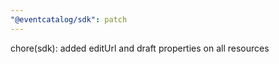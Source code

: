 ```yaml
---
"@eventcatalog/sdk": patch
---
```


chore(sdk): added editUrl and draft properties on all resources
